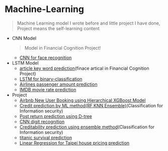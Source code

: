 # Machine-Learning
> Machine Learning model I wrote before and little project I have done, Project means the self-learning content
* CNN Model
  > Model in Financial Cognition Project!
  * [CNN for face recognition](https://github.com/h30306/Machine-Learning/tree/master/CNN)
* LSTM Model
  * [article key word prediction](https://github.com/h30306/Machine-Learning/blob/master/LSTM/IF.Lab關鍵字預測模組.ipynb)(finace artical in Financial Cognition Project)
  * [LSTM for binary-classification](https://github.com/h30306/Machine-Learning/blob/master/LSTM/LSTM_Binary.py)
  * [Airlines passenger amount prediction](https://github.com/h30306/Machine-Learning/blob/master/LSTM/airline.ipynb)
  * [IMDB movie rate prediction](https://github.com/h30306/Machine-Learning/blob/master/LSTM/imdb_lstm.ipynb)
* Project
  * [Airbnb New User Booking using 
Hierarchical XGBoost Model](https://github.com/h30306/Machine-Learning/tree/master/ML_project/Airbnb)
  * [Credit prediction by ML method(RF,KNN,Ensemble)](https://github.com/h30306/Machine-Learning/blob/master/ML_project/KNN.ipynb)(Classification for Information security)
  * [Post return prediction using D-tree](https://github.com/h30306/Machine-Learning/blob/master/ML_project/d-tree.ipynb)
  * [CNN digit recognition](https://github.com/h30306/Machine-Learning/blob/master/ML_project/digit%20recognition%20.ipynb)
  * [Creditability prediction using ensemble method](https://github.com/h30306/Machine-Learning/blob/master/ML_project/sklearn.ipynb)(Classification for Information security)
  * [titanic survival prediction](https://github.com/h30306/Machine-Learning/blob/master/ML_project/titanic.ipynb)
  * [Linear Regression for Taipei house pricing prediction](https://github.com/h30306/Machine-Learning/blob/master/ML_project/線性迴歸預測房價%20台北市.ipynb)
